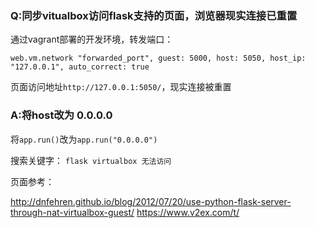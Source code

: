 ### Q:同步vitualbox访问flask支持的页面，浏览器现实连接已重置
通过vagrant部署的开发环境，转发端口：

`web.vm.network "forwarded_port", guest: 5000, host: 5050, host_ip: "127.0.0.1", auto_correct: true`

页面访问地址`http://127.0.0.1:5050/`，现实连接被重置

### A:将host改为 0.0.0.0

将`app.run()`改为`app.run("0.0.0.0")` 

搜索关键字： `flask virtualbox 无法访问`

页面参考：

http://dnfehren.github.io/blog/2012/07/20/use-python-flask-server-through-nat-virtualbox-guest/
https://www.v2ex.com/t/ 
